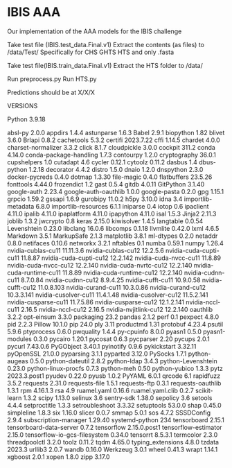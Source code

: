 # IBIS AAA
 Our implementation of the AAA models for the IBIS challenge


Take test file (IBIS.test_data.Final.v1)
Extract the contents (as files) to 
/data/Test/
Specifically for CHS GHTS HTS and only .fasta


Take test file(IBIS.train_data.Final.v1)
Extract the HTS folder to 
/data/



Run preprocess.py
Run HTS.py


Predictions should be at X/X/X



VERSIONS


Python 3.9.18

absl-py                      2.0.0
appdirs                      1.4.4
astunparse                   1.6.3
Babel                        2.9.1
biopython                    1.82
blivet                       3.6.0
Brlapi                       0.8.2
cachetools                   5.3.2
certifi                      2023.7.22
cffi                         1.14.5
chardet                      4.0.0
charset-normalizer           3.3.2
click                        8.1.7
cloudpickle                  3.0.0
cockpit                      311.2
conda                        4.14.0
conda-package-handling       1.7.3
contourpy                    1.2.0
cryptography                 36.0.1
cupshelpers                  1.0
cutadapt                     4.6
cycler                       0.12.1
cytoolz                      0.11.2
dasbus                       1.4
dbus-python                  1.2.18
decorator                    4.4.2
distro                       1.5.0
dnaio                        1.2.0
dnspython                    2.3.0
docker-pycreds               0.4.0
dotmap                       1.3.30
file-magic                   0.4.0
flatbuffers                  23.5.26
fonttools                    4.44.0
frozendict                   1.2
gast                         0.5.4
gitdb                        4.0.11
GitPython                    3.1.40
google-auth                  2.23.4
google-auth-oauthlib         1.0.0
google-pasta                 0.2.0
gpg                          1.15.1
grpcio                       1.59.2
gssapi                       1.6.9
gurobipy                     11.0.2
h5py                         3.10.0
idna                         3.4
importlib-metadata           6.8.0
importlib-resources          6.1.1
iniparse                     0.4
iotop                        0.6
ipaclient                    4.11.0
ipalib                       4.11.0
ipaplatform                  4.11.0
ipapython                    4.11.0
isal                         1.5.3
Jinja2                       2.11.3
joblib                       1.3.2
jwcrypto                     0.8
keras                        2.15.0
kiwisolver                   1.4.5
langtable                    0.0.54
Levenshtein                  0.23.0
libclang                     16.0.6
libcomps                     0.1.18
llvmlite                     0.42.0
lxml                         4.6.5
Markdown                     3.5.1
MarkupSafe                   2.1.3
matplotlib                   3.8.1
ml-dtypes                    0.2.0
netaddr                      0.8.0
netifaces                    0.10.6
networkx                     3.2.1
nftables                     0.1
numba                        0.59.1
numpy                        1.26.4
nvidia-cublas-cu11           11.11.3.6
nvidia-cublas-cu12           12.2.5.6
nvidia-cuda-cupti-cu11       11.8.87
nvidia-cuda-cupti-cu12       12.2.142
nvidia-cuda-nvcc-cu11        11.8.89
nvidia-cuda-nvcc-cu12        12.2.140
nvidia-cuda-nvrtc-cu12       12.2.140
nvidia-cuda-runtime-cu11     11.8.89
nvidia-cuda-runtime-cu12     12.2.140
nvidia-cudnn-cu11            8.7.0.84
nvidia-cudnn-cu12            8.9.4.25
nvidia-cufft-cu11            10.9.0.58
nvidia-cufft-cu12            11.0.8.103
nvidia-curand-cu11           10.3.0.86
nvidia-curand-cu12           10.3.3.141
nvidia-cusolver-cu11         11.4.1.48
nvidia-cusolver-cu12         11.5.2.141
nvidia-cusparse-cu11         11.7.5.86
nvidia-cusparse-cu12         12.1.2.141
nvidia-nccl-cu11             2.16.5
nvidia-nccl-cu12             2.16.5
nvidia-nvjitlink-cu12        12.2.140
oauthlib                     3.2.2
opt-einsum                   3.3.0
packaging                    23.2
pandas                       2.1.2
perf                         0.1
pexpect                      4.8.0
pid                          2.2.3
Pillow                       10.1.0
pip                          24.0
ply                          3.11
productmd                    1.31
protobuf                     4.23.4
psutil                       5.9.6
ptyprocess                   0.6.0
pwquality                    1.4.4
py-cpuinfo                   8.0.0
pyasn1                       0.5.0
pyasn1-modules               0.3.0
pycairo                      1.20.1
pycosat                      0.6.3
pycparser                    2.20
pycups                       2.0.1
pycurl                       7.43.0.6
PyGObject                    3.40.1
pyinotify                    0.9.6
pykickstart                  3.32.11
pyOpenSSL                    21.0.0
pyparsing                    3.1.1
pyparted                     3.12.0
PySocks                      1.7.1
python-augeas                0.5.0
python-dateutil              2.8.2
python-ldap                  3.4.3
python-Levenshtein           0.23.0
python-linux-procfs          0.7.3
python-meh                   0.50
python-yubico                1.3.3
pytz                         2023.3.post1
pyudev                       0.22.0
pyusb                        1.0.2
PyYAML                       6.0.1
qrcode                       6.1
rapidfuzz                    3.5.2
requests                     2.31.0
requests-file                1.5.1
requests-ftp                 0.3.1
requests-oauthlib            1.3.1
rpm                          4.16.1.3
rsa                          4.9
ruamel.yaml                  0.16.6
ruamel.yaml.clib             0.2.7
scikit-learn                 1.3.2
scipy                        1.13.0
selinux                      3.6
sentry-sdk                   1.38.0
sepolicy                     3.6
setools                      4.4.4
setproctitle                 1.3.3
setroubleshoot               3.3.32
setuptools                   53.0.0
shap                         0.45.0
simpleline                   1.8.3
six                          1.16.0
slicer                       0.0.7
smmap                        5.0.1
sos                          4.7.2
SSSDConfig                   2.9.4
subscription-manager         1.29.40
systemd-python               234
tensorboard                  2.15.1
tensorboard-data-server      0.7.2
tensorflow                   2.15.0.post1
tensorflow-estimator         2.15.0
tensorflow-io-gcs-filesystem 0.34.0
tensorrt                     8.5.3.1
termcolor                    2.3.0
threadpoolctl                3.2.0
toolz                        0.11.2
tqdm                         4.65.0
typing_extensions            4.8.0
tzdata                       2023.3
urllib3                      2.0.7
wandb                        0.16.0
Werkzeug                     3.0.1
wheel                        0.41.3
wrapt                        1.14.1
xgboost                      2.0.1
xopen                        1.8.0
zipp                         3.17.0


